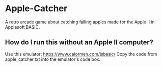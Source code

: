 # Apple-Catcher
A retro arcade game about catching falling apples made for the Apple II in Applesoft BASIC.

## How do I run this without an Apple II computer?
Use this emulator: https://www.calormen.com/jsbasic/
Copy the code from apple_catcher.txt into the emulator's code box.
